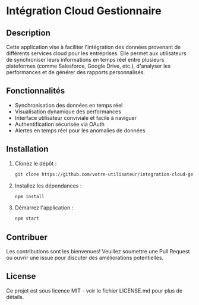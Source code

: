 # Intégration Cloud Gestionnaire

## Description
Cette application vise à faciliter l'intégration des données provenant de différents services cloud pour les entreprises. Elle permet aux utilisateurs de synchroniser leurs informations en temps réel entre plusieurs plateformes (comme Salesforce, Google Drive, etc.), d'analyser les performances et de générer des rapports personnalisés.

## Fonctionnalités
- Synchronisation des données en temps réel
- Visualisation dynamique des performances
- Interface utilisateur conviviale et facile à naviguer
- Authentification sécurisée via OAuth
- Alertes en temps réel pour les anomalies de données

## Installation
1. Clonez le dépôt :
   ```bash
   git clone https://github.com/votre-utilisateur/integration-cloud-gestionale.git
   ```
2. Installez les dépendances :
   ```bash
   npm install
   ```
3. Démarrez l'application :
   ```bash
   npm start
   ```

## Contribuer
Les contributions sont les bienvenues! Veuillez soumettre une Pull Request ou ouvrir une issue pour discuter des améliorations potentielles.

## License
Ce projet est sous licence MIT - voir le fichier LICENSE.md pour plus de détails.